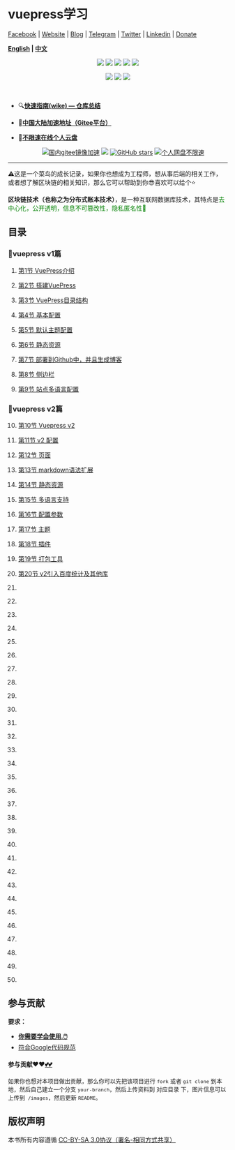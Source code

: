 # vuepress学习

[Facebook](https://www.facebook.com/profile.php?id=100034435372354) | [Website](https://telsacoin.io/) | [Blog](http://nsddd.top) | [Telegram](https://t.me/smile3293172751) | [Twitter](https://twitter.com/xxw3293172751) | [Linkedin](https://www.linkedin.cn/injobs/in/xiongxinwei-xiong-7606a0227) | [Donate](https://liberapay.com/xiongxinwei/donate)

**[English](else/readme_english.md) | [中文](README.md)**

<p align='center'>
<a href="https://www.linkedin.cn/injobs/in/xiongxinwei-xiong-7606a0227" target="_blank"><img src="https://img.shields.io/badge/linkedin-xiongxinwei-yellowgreen?logo=linkedin&style=flat-square"></a>
<a href="https://twitter.com/xxw3293172751" target="_blank"><img src="https://img.shields.io/badge/twitter-%40xxw3293172751-informational?logo=twitter&style=flat-square"></a>
<a href="https://www.zhihu.com/people/3293172751" target="_blank"><img src="https://img.shields.io/badge/%E7%9F%A5%E4%B9%8E-%E9%93%BE%E5%AD%A6%E8%80%85%E7%A4%BE%E5%8C%BA-blue?logo=zhihu&style=flat-square"></a>
<a href="https://s2.loli.net/2022/07/05/sQHuozItvWg1heA.jpg" target="_blank"><img src="https://img.shields.io/badge/%E5%BE%AE%E4%BF%A1-smile-brightgreen?logo=wechat&style=flat-square"></a>
<a href="https://space.bilibili.com/14089380" target="_blank"><img src="https://img.shields.io/badge/b%E7%AB%99-%E6%97%A0%E4%B8%8E%E4%BC%A6%E6%AF%94%E7%9A%84%E5%BE%97%E5%BE%97-red?logo=bilibili&style=flat-square"></a>
</p>
<p align='center'>
<a href="https://weibo.com/u/6248930985" target="_blank"><img src="https://img.shields.io/badge/%E5%BE%AE%E5%8D%9A-%E6%97%A0%E4%B8%8E%E4%BC%A6%E6%AF%94%E7%9A%84%E5%BE%97%E5%BE%97-critical?style=social&logo=Sina%20Weibo"></a>
<a href="https://github.com/3293172751" target="_blank"><img src="https://img.shields.io/badge/Github-xiongxinwei-inactive?style=social&logo=github"></a>
<a href="http://nsddd.top" target="_blank"><img src="https://img.shields.io/badge/%E5%8D%9A%E5%AE%A2-%40xiongxinwei-blue?style=social&logo=Octopus%20Deploy"></a>
</p>

<br>

+ 🔍[**快速指南(wike) — 仓库总结**](https://github.com/3293172751/Block_Chain/wiki)

+ 🔗[**中国大陆加速地址（Gitee平台）**](https://gitee.com/xxw3293172751/Block_Chain)

+ 📵[**不限速在线个人云盘**](https://xxw.nsddd.top/s/wRSz)

  <p align='center'>
  <a href="https://gitee.com/xxw3293172751/Block_Chain"><img src="https://img.shields.io/badge/gitee-%40xxw3293172751-green?logo=gitee" title="国内gitee镜像加速"></a>
  <a href="https://wakatime.com/@3293172751/projects/hngzsvjxqc?start=2022-03-30&end=2022-04-05" title="项目的进展时长" > <img src="http://wakatime.com/badge/user/c445b3c6-a2bc-43a2-a24a-0828a17244b4/project/79cf7f10-4f61-42b7-92a8-dfc71cb99f4c.svg"></a>
  <a href="https://github.com/3293172751/cs-awesome-Block_Chain/stargazers"><img alt="GitHub stars" src="https://img.shields.io/github/stars/3293172751/cs-awesome-Block_Chain?style=plastic"></a>
  <a href="https://xxw.nsddd.top/s/wRSz"><img alt="个人网盘不限速" src="https://img.shields.io/badge/cloud-xiongxinwei-red?logo=iCloud" title="个人网盘不限速下载浏览"></a>
  </p>

---

⚠️这是一个菜鸟的成长记录，如果你也想成为工程师，想从事后端的相关工作，或者想了解区块链的相关知识，那么它可以帮助到你😎喜欢可以给个⭐

**区块链技术（也称之为分布式账本技术）**，是一种互联网数据库技术，其特点是<font color ="green">去中心化，公开透明，信息不可篡改性，隐私匿名性🤑</font>

## 目录

### 📄vuepress v1篇

  1. [第1节 VuePress介绍](./1.md)

  2. [第2节 搭建VuePress](./2.md)

  3. [第3节 VuePress目录结构](./3.md)

  4. [第4节 基本配置](./4.md)

  5. [第5节 默认主题配置](./5.md)

  6. [第6节 静态资源](./6.md)

  7. [第7节 部署到Github中，并且生成博客 ](./7.md)

  8. [第8节 侧边栏](./8.md)

  9. [第9节 站点多语言配置](./9.md)



### **📄vuepress v2篇**

  10. [第10节 Vuepress v2](./10.md)

  11. [第11节 v2 配置](./11.md)

  12. [第12节 页面](./12.md)

  13. [第13节 markdown语法扩展](./13.md)

  14. [第14节 静态资源](./14.md)

  15. [第15节 多语言支持](./15.md)

  16. [第16节 配置参数](./16.md)

  17. [第17节 主题](./17.md)

  18. [第18节 插件](./18.md)

  19. [第19节 打包工具](./19.md)

  20. [第20节 v2引入百度统计及其他库](./20.md)

  21. [](./21.md)

  22. [](./22.md)

  23. [](./23.md)

  24. [](./24.md)

  25. [](./25.md)

  26. [](./26.md)

  27. [](./27.md)

  28. [](./28.md)

  29. [](./29.md)

  30. [](./30.md)

  31. [](./31.md)

  32. [](./32.md)

  33. [](./33.md)

  34. [](./34.md)

  35. [](./35.md)

  36. [](./36.md)

  37. [](./37.md)

  38. [](./38.md)

  39. [](./39.md)

  40. [](./40.md)

  41. [](./41.md)

  42. [](./42.md)

  43. [](./43.md)

  44. [](./44.md)

  45. [](./45.md)

  46. [](./46.md)

  47. [](./47.md)

  48. [](./48.md)

  49. [](./49.md)

  50. [](./50.md)







## 参与贡献

**要求：**

+ [**你需要学会使用.🖱️**](https://github.com/3293172751/CS_COURSE/blob/master/./README.md)
+ [符合Google代码规范](https://zh-google-styleguide.readthedocs.io/en/latest/google-cpp-styleguide/)

#### 参与贡献❤️❤️[💕💕](https://github.com/3293172751/CS_COURSE/blob/master/Git/git-contributor.md/)

<font size = 2>如果你也想对本项目做出贡献，那么你可以先把该项目进行 `fork` 或者 `git clone` 到本地，然后自己建立一个分支 `your-branch`，然后上传资料到 对应目录 下，图片信息可以上传到` /images`，然后更新 `README`。 </font>



## 版权声明

本书所有内容遵循 [CC-BY-SA 3.0协议（署名-相同方式共享）](http://zh.wikipedia.org/wiki/Wikipedia:CC-by-sa-3.0协议文本)
